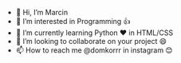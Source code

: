- 👋 Hi, I’m Marcin
- 👀 I’m interested in Programming 👍
- 🌱 I’m currently learning Python ❤️ in HTML/CSS
- 💞️ I’m looking to collaborate on your project 😄
- 📫 How to reach me @domkorrr in instagram 😊
